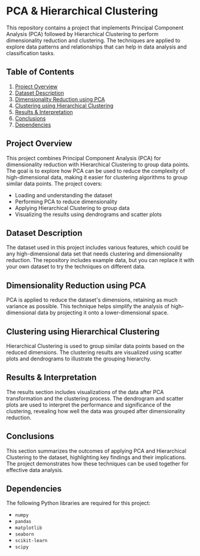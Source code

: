 # PCA & Hierarchical Clustering

This repository contains a project that implements Principal Component Analysis (PCA) followed by Hierarchical Clustering to perform dimensionality reduction and clustering. The techniques are applied to explore data patterns and relationships that can help in data analysis and classification tasks.

## Table of Contents
1. [Project Overview](#project-overview)
2. [Dataset Description](#dataset-description)
3. [Dimensionality Reduction using PCA](#dimensionality-reduction-using-pca)
4. [Clustering using Hierarchical Clustering](#clustering-using-hierarchical-clustering)
5. [Results & Interpretation](#results--interpretation)
6. [Conclusions](#conclusions)
7. [Dependencies](#dependencies)

## Project Overview

This project combines Principal Component Analysis (PCA) for dimensionality reduction with Hierarchical Clustering to group data points. The goal is to explore how PCA can be used to reduce the complexity of high-dimensional data, making it easier for clustering algorithms to group similar data points. The project covers:
- Loading and understanding the dataset
- Performing PCA to reduce dimensionality
- Applying Hierarchical Clustering to group data
- Visualizing the results using dendrograms and scatter plots

## Dataset Description

The dataset used in this project includes various features, which could be any high-dimensional data set that needs clustering and dimensionality reduction. The repository includes example data, but you can replace it with your own dataset to try the techniques on different data.

## Dimensionality Reduction using PCA

PCA is applied to reduce the dataset's dimensions, retaining as much variance as possible. This technique helps simplify the analysis of high-dimensional data by projecting it onto a lower-dimensional space.

## Clustering using Hierarchical Clustering

Hierarchical Clustering is used to group similar data points based on the reduced dimensions. The clustering results are visualized using scatter plots and dendrograms to illustrate the grouping hierarchy.

## Results & Interpretation

The results section includes visualizations of the data after PCA transformation and the clustering process. The dendrogram and scatter plots are used to interpret the performance and significance of the clustering, revealing how well the data was grouped after dimensionality reduction.

## Conclusions

This section summarizes the outcomes of applying PCA and Hierarchical Clustering to the dataset, highlighting key findings and their implications. The project demonstrates how these techniques can be used together for effective data analysis.

## Dependencies

The following Python libraries are required for this project:
- `numpy`
- `pandas`
- `matplotlib`
- `seaborn`
- `scikit-learn`
- `scipy`
